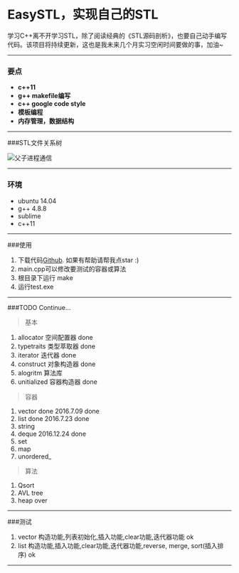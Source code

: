 # EasySTL，实现自己的STL

学习C++离不开学习STL，除了阅读经典的《STL源码剖析》，也要自己动手编写代码。该项目将持续更新，这也是我未来几个月实习空闲时间要做的事，加油~

-------------
### 要点
- **c++11**
- **g++ makefile编写**
- **c++ google code style**
- **模板编程**
- **内存管理，数据结构**

-------------------
###STL文件关系树

![父子进程通信](https://github.com/hunterzhao/EasySTL/blob/master/pic/STL%E6%96%87%E4%BB%B6%E5%85%B3%E7%B3%BB%E6%A0%91.png?raw=true)

-------------------

### 环境
- ubuntu 14.04
- g++ 4.8.8
- sublime
- c++11

-------------------
###使用
1. 下载代码[Github][1]. 如果有帮助请帮我点star :)
2. main.cpp可以修改要测试的容器或算法
3. 根目录下运行 make
4. 运行test.exe

-------------------
###TODO Continue...

>基本

1. allocator 空间配置器 done 
2. typetraits 类型萃取器 done
3. iterator 迭代器 done
4. construct 对象构造器 done
5. alogritm 算法库
6. unitialized 容器构造器 done

>容器

1. vector done 2016.7.09 done
2. list done 2016.7.23 done
3. string
4. deque 2016.12.24 done
5. set
6. map
7. unordered_


>算法

1. Qsort
2. AVL tree
3. heap over
-------------------
###测试
1. vector 构造功能,列表初始化,插入功能,clear功能,迭代器功能 ok
2. list 构造功能,插入功能,clear功能,迭代器功能,reverse, merge, sort(插入排序) ok



---------
[1]: https://github.com/hunterzhao/EasySTL
